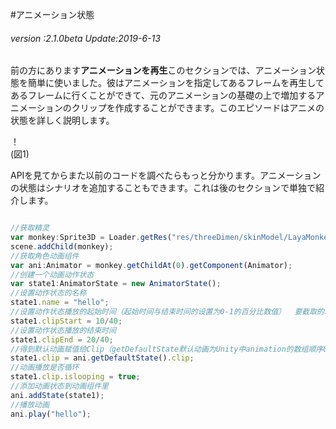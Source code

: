 #アニメーション状態

###### *version :2.1.0beta   Update:2019-6-13*

前の方にあります**アニメーションを再生**このセクションでは、アニメーション状態を簡単に使いました。彼はアニメーションを指定してあるフレームを再生してあるフレームに行くことができて、元のアニメーションの基礎の上で増加するアニメーションのクリップを作成することができます。このエピソードはアニメの状態を詳しく説明します。

！[](img/1.png)<br/>(図1)

APIを見てからまた以前のコードを調べたらもっと分かります。アニメーションの状態はシナリオを追加することもできます。これは後のセクションで単独で紹介します。


```typescript

//获取精灵
var monkey:Sprite3D = Loader.getRes("res/threeDimen/skinModel/LayaMonkey/LayaMonkey.lh");
scene.addChild(monkey);
//获取角色动画组件
var ani:Animator = monkey.getChildAt(0).getComponent(Animator);
//创建一个动画动作状态
var state1:AnimatorState = new AnimatorState();
//设置动作状态的名称
state1.name = "hello";
//设置动作状态播放的起始时间（起始时间与结束时间的设置为0-1的百分比数值）  要截取的时间点 / 动画的总时长
state1.clipStart = 10/40;
//设置动作状态播放的结束时间
state1.clipEnd = 20/40;
//得到默认动画赋值给Clip（getDefaultState默认动画为Unity中animation的数组顺序0下标的动画）
state1.clip = ani.getDefaultState().clip;
//动画播放是否循环
state1.clip.islooping = true;
//添加动画状态到动画组件里
ani.addState(state1);
//播放动画
ani.play("hello");
```


